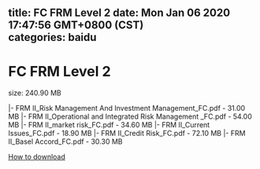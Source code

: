 
title: FC FRM Level 2
date: Mon Jan 06 2020 17:47:56 GMT+0800 (CST)    
categories: baidu
---

# FC FRM Level 2
size: 240.90 MB
 
 
|- FRM II_Risk Management And Investment Management_FC.pdf - 31.00 MB
|- FRM II_Operational and Integrated Risk Management _FC.pdf - 54.00 MB
|- FRM II_market risk_FC.pdf - 34.60 MB
|- FRM II_Current Issues_FC.pdf - 18.90 MB
|- FRM II_Credit Risk_FC.pdf - 72.10 MB
|- FRM II_Basel Accord_FC.pdf - 30.30 MB

[How to download](https://bpcam.bemobtrk.com/go/2ceec3aa-1ca2-46d6-b9ff-aaa5c184517c?jno=692)